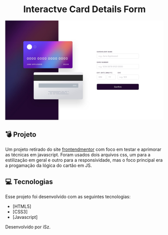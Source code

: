 <h1 align="center">Interactve Card Details Form</h1>

<p align="center">
  <img alt="Interactive Card" src="design/desktop-design.jpg">
</p>

## 💣 Projeto

Um projeto retirado do site [frontendmentor](https://www.frontendmentor.io/home) com foco em testar e aprimorar as técnicas em javascript.
Foram usados dois arquivos css, um para a estilização em geral e outro para a responsividade, mas o foco principal era a progamação da lógica do cartão em JS.

## 💻 Tecnologias

Esse projeto foi desenvolvido com as seguintes tecnologias:

- [HTML5]
- [CSS3]
- [Javascript]

Desenvolvido por iSz.
